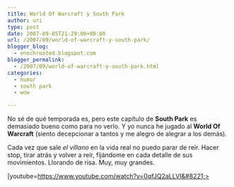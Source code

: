 ```yaml
---
title: World Of Warcraft y South Park
author: uri
type: post
date: 2007-09-05T21:29:00+00:00
url: /2007/09/world-of-warcraft-y-south-park/
blogger_blog:
  - enochrooted.blogspot.com
blogger_permalink:
  - /2007/09/world-of-warcraft-y-south-park.html
categories:
  - humor
  - south park
  - wow

---
```

No sé de qué temporada es, pero este capítulo de <span style="font-weight:bold;">South Park</span> es demasiado bueno como para no verlo. Y yo nunca he jugado al <span style="font-weight:bold;">World Of Warcraft</span> (siento decepcionar a tantos y me alegro de alegrar a los demás). 

Cada vez que sale <span style="font-style:italic;">el villano</span> en la vida real no puedo parar de reír. Hacer stop, tirar atrás y volver a reír, fijándome en cada detalle de sus movimientos. Llorando de risa. Muy, muy grandes.

[youtube=https://www.youtube.com/watch?v=0qfJQ2aLLVI&#8221;>